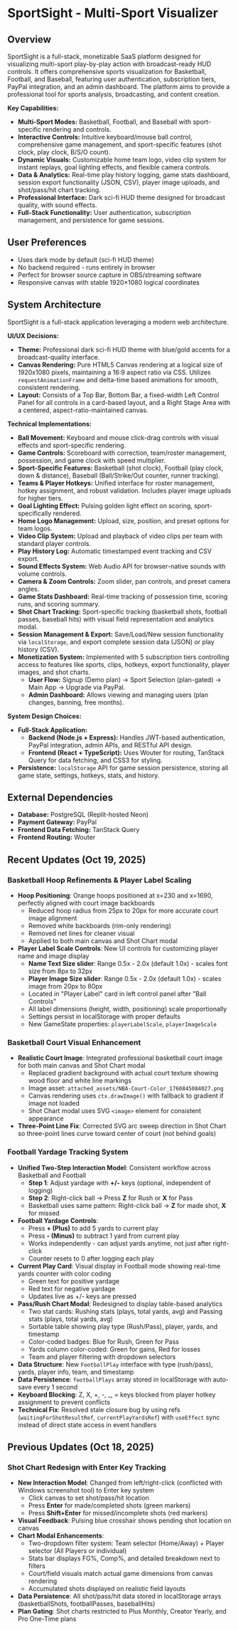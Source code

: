 # SportSight - Multi-Sport Visualizer

## Overview

SportSight is a full-stack, monetizable SaaS platform designed for visualizing multi-sport play-by-play action with broadcast-ready HUD controls. It offers comprehensive sports visualization for Basketball, Football, and Baseball, featuring user authentication, subscription tiers, PayPal integration, and an admin dashboard. The platform aims to provide a professional tool for sports analysis, broadcasting, and content creation.

**Key Capabilities:**

*   **Multi-Sport Modes:** Basketball, Football, and Baseball with sport-specific rendering and controls.
*   **Interactive Controls:** Intuitive keyboard/mouse ball control, comprehensive game management, and sport-specific features (shot clock, play clock, B/S/O count).
*   **Dynamic Visuals:** Customizable home team logo, video clip system for instant replays, goal lighting effects, and flexible camera controls.
*   **Data & Analytics:** Real-time play history logging, game stats dashboard, session export functionality (JSON, CSV), player image uploads, and shot/pass/hit chart tracking.
*   **Professional Interface:** Dark sci-fi HUD theme designed for broadcast quality, with sound effects.
*   **Full-Stack Functionality:** User authentication, subscription management, and persistence for game sessions.

## User Preferences

- Uses dark mode by default (sci-fi HUD theme)
- No backend required - runs entirely in browser
- Perfect for browser source capture in OBS/streaming software
- Responsive canvas with stable 1920×1080 logical coordinates

## System Architecture

SportSight is a full-stack application leveraging a modern web architecture.

**UI/UX Decisions:**

*   **Theme:** Professional dark sci-fi HUD theme with blue/gold accents for a broadcast-quality interface.
*   **Canvas Rendering:** Pure HTML5 Canvas rendering at a logical size of 1920x1080 pixels, maintaining a 16:9 aspect ratio via CSS. Utilizes `requestAnimationFrame` and delta-time based animations for smooth, consistent rendering.
*   **Layout:** Consists of a Top Bar, Bottom Bar, a fixed-width Left Control Panel for all controls in a card-based layout, and a Right Stage Area with a centered, aspect-ratio-maintained canvas.

**Technical Implementations:**

*   **Ball Movement:** Keyboard and mouse click-drag controls with visual effects and sport-specific rendering.
*   **Game Controls:** Scoreboard with correction, team/roster management, possession, and game clock with speed multiplier.
*   **Sport-Specific Features:** Basketball (shot clock), Football (play clock, down & distance), Baseball (Ball/Strike/Out counter, runner tracking).
*   **Teams & Player Hotkeys:** Unified interface for roster management, hotkey assignment, and robust validation. Includes player image uploads for higher tiers.
*   **Goal Lighting Effect:** Pulsing golden light effect on scoring, sport-specifically rendered.
*   **Home Logo Management:** Upload, size, position, and preset options for team logos.
*   **Video Clip System:** Upload and playback of video clips per team with standard player controls.
*   **Play History Log:** Automatic timestamped event tracking and CSV export.
*   **Sound Effects System:** Web Audio API for browser-native sounds with volume controls.
*   **Camera & Zoom Controls:** Zoom slider, pan controls, and preset camera angles.
*   **Game Stats Dashboard:** Real-time tracking of possession time, scoring runs, and scoring summary.
*   **Shot Chart Tracking:** Sport-specific tracking (basketball shots, football passes, baseball hits) with visual field representation and analytics modal.
*   **Session Management & Export:** Save/Load/New session functionality via `localStorage`, and export complete session data (JSON) or play history (CSV).
*   **Monetization System:** Implemented with 5 subscription tiers controlling access to features like sports, clips, hotkeys, export functionality, player images, and shot charts.
    *   **User Flow:** Signup (Demo plan) → Sport Selection (plan-gated) → Main App → Upgrade via PayPal.
    *   **Admin Dashboard:** Allows viewing and managing users (plan changes, banning, free months).

**System Design Choices:**

*   **Full-Stack Application:**
    *   **Backend (Node.js + Express):** Handles JWT-based authentication, PayPal integration, admin APIs, and RESTful API design.
    *   **Frontend (React + TypeScript):** Uses Wouter for routing, TanStack Query for data fetching, and CSS3 for styling.
*   **Persistence:** `localStorage` API for game session persistence, storing all game state, settings, hotkeys, stats, and history.

## External Dependencies

*   **Database:** PostgreSQL (Replit-hosted Neon)
*   **Payment Gateway:** PayPal
*   **Frontend Data Fetching:** TanStack Query
*   **Frontend Routing:** Wouter

## Recent Updates (Oct 19, 2025)

### Basketball Hoop Refinements & Player Label Scaling
- **Hoop Positioning**: Orange hoops positioned at x=230 and x=1690, perfectly aligned with court image backboards
  - Reduced hoop radius from 25px to 20px for more accurate court image alignment
  - Removed white backboards (rim-only rendering)
  - Removed net lines for cleaner visual
  - Applied to both main canvas and Shot Chart modal
- **Player Label Scale Controls**: New UI controls for customizing player name and image display
  - **Name Text Size slider**: Range 0.5x - 2.0x (default 1.0x) - scales font size from 8px to 32px
  - **Player Image Size slider**: Range 0.5x - 2.0x (default 1.0x) - scales image from 20px to 80px
  - Located in "Player Label" card in left control panel after "Ball Controls"
  - All label dimensions (height, width, positioning) scale proportionally
  - Settings persist in localStorage with proper defaults
  - New GameState properties: `playerLabelScale`, `playerImageScale`

### Basketball Court Visual Enhancement
- **Realistic Court Image**: Integrated professional basketball court image for both main canvas and Shot Chart modal
  - Replaced gradient background with actual court texture showing wood floor and white line markings
  - Image asset: `attached_assets/NBA-Court-Color_1760845084027.png`
  - Canvas rendering uses `ctx.drawImage()` with fallback to gradient if image not loaded
  - Shot Chart modal uses SVG `<image>` element for consistent appearance
- **Three-Point Line Fix**: Corrected SVG arc sweep direction in Shot Chart so three-point lines curve toward center of court (not behind goals)

### Football Yardage Tracking System
- **Unified Two-Step Interaction Model**: Consistent workflow across Basketball and Football
  - **Step 1**: Adjust yardage with **+/-** keys (optional, independent of logging)
  - **Step 2**: Right-click ball → Press **Z** for Rush or **X** for Pass
  - Basketball uses same pattern: Right-click ball → **Z** for made shot, **X** for missed
- **Football Yardage Controls**:
  - Press **+ (Plus)** to add 5 yards to current play
  - Press **- (Minus)** to subtract 1 yard from current play
  - Works independently - can adjust yards anytime, not just after right-click
  - Counter resets to 0 after logging each play
- **Current Play Card**: Visual display in Football mode showing real-time yards counter with color coding
  - Green text for positive yardage
  - Red text for negative yardage
  - Updates live as +/- keys are pressed
- **Pass/Rush Chart Modal**: Redesigned to display table-based analytics
  - Two stat cards: Rushing stats (plays, total yards, avg) and Passing stats (plays, total yards, avg)
  - Sortable table showing play type (Rush/Pass), player, yards, and timestamp
  - Color-coded badges: Blue for Rush, Green for Pass
  - Yards column color-coded: Green for gains, Red for losses
  - Team and player filtering with dropdown selectors
- **Data Structure**: New `FootballPlay` interface with type (rush/pass), yards, player info, team, and timestamp
- **Data Persistence**: `footballPlays` array stored in localStorage with auto-save every 1 second
- **Keyboard Blocking**: Z, X, +, -, _, = keys blocked from player hotkey assignment to prevent conflicts
- **Technical Fix**: Resolved stale closure bug by using refs (`waitingForShotResultRef`, `currentPlayYardsRef`) with `useEffect` sync instead of direct state access in event handlers

## Previous Updates (Oct 18, 2025)

### Shot Chart Redesign with Enter Key Tracking
- **New Interaction Model**: Changed from left/right-click (conflicted with Windows screenshot tool) to Enter key system
  - Click canvas to set shot/pass/hit location
  - Press **Enter** for made/completed shots (green markers)
  - Press **Shift+Enter** for missed/incomplete shots (red markers)
- **Visual Feedback**: Pulsing blue crosshair shows pending shot location on canvas
- **Chart Modal Enhancements**:
  - Two-dropdown filter system: Team selector (Home/Away) + Player selector (All Players or individual)
  - Stats bar displays FG%, Comp%, and detailed breakdown next to filters
  - Court/field visuals match actual game dimensions from canvas rendering
  - Accumulated shots displayed on realistic field layouts
- **Data Persistence**: All shot/pass/hit data stored in localStorage arrays (basketballShots, footballPasses, baseballHits)
- **Plan Gating**: Shot charts restricted to Plus Monthly, Creator Yearly, and Pro One-Time plans
